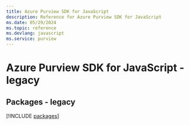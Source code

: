 ```yaml
---
title: Azure Purview SDK for JavaScript
description: Reference for Azure Purview SDK for JavaScript
ms.date: 05/29/2024
ms.topic: reference
ms.devlang: javascript
ms.service: purview
---
```

# Azure Purview SDK for JavaScript - legacy
## Packages - legacy
[!INCLUDE [packages](purview-index.md)]